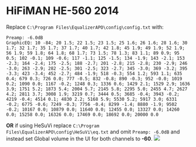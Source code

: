 # HiFiMAN HE-560 2014
Replace `C:\Program Files\EqualizerAPO\config\config.txt` with:
```
Preamp: -6.0dB
GraphicEQ: 10 -84; 20 1.5; 22 1.5; 23 1.5; 25 1.6; 26 1.6; 28 1.6; 30 1.7; 32 1.7; 35 1.7; 37 1.7; 40 1.7; 42 1.8; 45 1.9; 49 1.9; 52 1.9; 56 1.9; 59 1.8; 64 1.8; 68 1.7; 73 1.5; 78 1.3; 83 1.1; 89 0.9; 95 0.5; 102 -0.1; 109 -0.6; 117 -1.1; 125 -1.5; 134 -1.9; 143 -2.1; 153 -2.3; 164 -2.4; 175 -2.5; 188 -2.7; 201 -2.8; 215 -2.8; 230 -2.9; 246 -3.0; 263 -2.9; 282 -2.5; 301 -2.5; 323 -2.7; 345 -3.0; 369 -3.2; 395 -3.3; 423 -3.4; 452 -2.7; 484 -1.9; 518 -0.3; 554 1.2; 593 1.1; 635 0.4; 679 0.3; 726 0.0; 777 -0.5; 832 -0.8; 890 -0.3; 952 -0.0; 1019 0.2; 1090 0.0; 1167 -0.2; 1248 0.3; 1336 0.6; 1429 2.1; 1529 2.9; 1636 3.9; 1751 5.2; 1873 5.4; 2004 5.7; 2145 5.8; 2295 5.0; 2455 4.7; 2627 4.2; 2811 3.7; 3008 1.9; 3219 0.7; 3444 0.5; 3685 -0.4; 3943 -0.2; 4219 -0.4; 4514 0.1; 4830 2.2; 5168 5.9; 5530 5.2; 5917 3.0; 6331 -0.2; 6775 -0.6; 7249 -0.3; 7756 -0.4; 8299 -1.4; 8880 -1.9; 9502 -0.2; 10167 0.0; 10879 0.0; 11640 0.0; 12455 0.0; 13327 0.0; 14260 0.0; 15258 0.0; 16326 0.0; 17469 0.0; 18692 0.0; 20000 0.0
```
**OR** if using HeSuVi replace `C:\Program Files\EqualizerAPO\config\HeSuVi\eq.txt` and omit `Preamp: -6.0dB` and instead set Global volume in the UI for both channels to **-60**.
![](https://raw.githubusercontent.com/jaakkopasanen/AutoEq/master/results/Headphone.com/innerfidelity/onear/HiFiMAN%20HE-560%202014/HiFiMAN%20HE-560%202014.png)